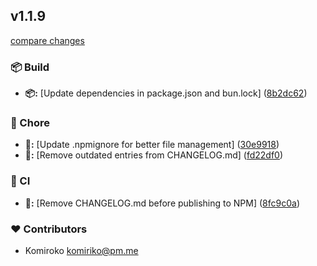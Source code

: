 
## v1.1.9

[compare changes](https://github.com/NowaraJS/error/compare/v1.1.8...v1.1.9)

### 📦 Build

- **📦:** [Update dependencies in package.json and bun.lock] ([8b2dc62](https://github.com/NowaraJS/error/commit/8b2dc62))

### 🦉 Chore

- **🦉:** [Update .npmignore for better file management] ([30e9918](https://github.com/NowaraJS/error/commit/30e9918))
- **🦉:** [Remove outdated entries from CHANGELOG.md] ([fd22df0](https://github.com/NowaraJS/error/commit/fd22df0))

### 🤖 CI

- **🤖:** [Remove CHANGELOG.md before publishing to NPM] ([8fc9c0a](https://github.com/NowaraJS/error/commit/8fc9c0a))

### ❤️ Contributors

- Komiroko <komiriko@pm.me>

